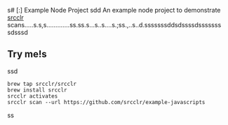 s# [:] Example Node Project
sdd
An example node project to demonstrate [srcclr](https://www.srcclr.com) scans.....s.s,s.............ss.ss.s...s..s....s.;ss.,..s..d.sssssssddsdssssdsssssss
sdsssd
## Try me!s
ssd
```
brew tap srcclr/srcclr
brew install srcclr
srcclr activates
srcclr scan --url https://github.com/srcclr/example-javascripts
```
ss
